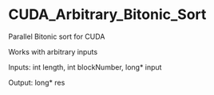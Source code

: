 # CUDA_Arbitrary_Bitonic_Sort
Parallel Bitonic sort for CUDA

Works with arbitrary inputs

Inputs: int length, int blockNumber, long* input

Output: long* res 
